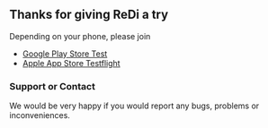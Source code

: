 ## Thanks for giving ReDi a try

Depending on your phone, please join

- [Google Play Store Test](https://play.google.com/apps/testing/ai.medel.redi)
- [Apple App Store Testflight](https://testflight.apple.com/join/6FPJhLDr)

### Support or Contact

We would be very happy if you would report any bugs, problems or inconveniences.
